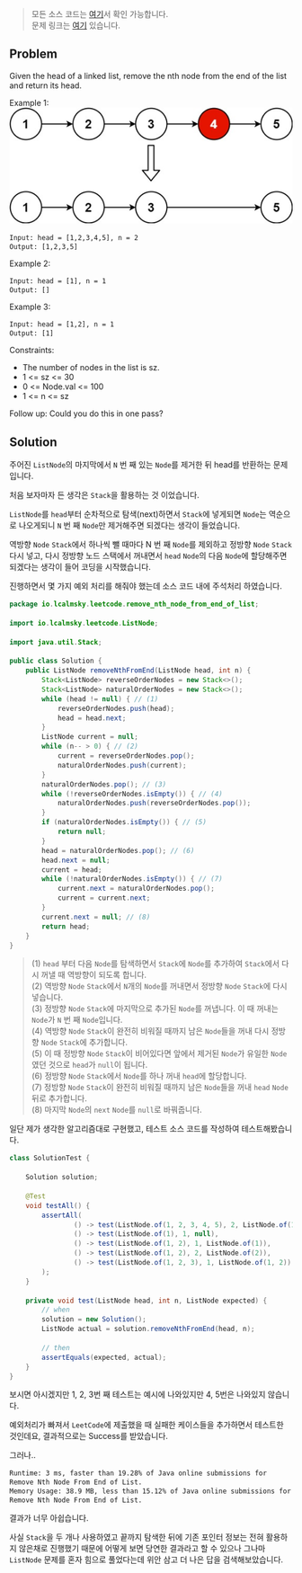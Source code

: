 > 모든 소스 코드는 [여기](https://github.com/lcalmsky/leetcode)서 확인 가능합니다.  
> 문제 링크는 [여기](https://leetcode.com/problems/remove-nth-node-from-end-of-list/) 있습니다.

## Problem
Given the head of a linked list, remove the nth node from the end of the list and return its head.

Example 1:
![](https://raw.githubusercontent.com/lcalmsky/leetcode/master/src/main/java/io/lcalmsky/leetcode/remove_nth_node_from_end_of_list/remove_ex1.jpeg)
```text
Input: head = [1,2,3,4,5], n = 2
Output: [1,2,3,5]
```

Example 2:
```text
Input: head = [1], n = 1
Output: []
```

Example 3:
```text
Input: head = [1,2], n = 1
Output: [1]
```

Constraints:
* The number of nodes in the list is sz.
* 1 <= sz <= 30
* 0 <= Node.val <= 100
* 1 <= n <= sz

Follow up: Could you do this in one pass?

## Solution

주어진 `ListNode`의 마지막에서 `N` 번 째 있는 `Node`를 제거한 뒤 head를 반환하는 문제입니다.

처음 보자마자 든 생각은 `Stack`을 활용하는 것 이었습니다.

`ListNode`를 `head`부터 순차적으로 탐색(next)하면서 `Stack`에 넣게되면 `Node`는 역순으로 나오게되니 `N` 번 째 `Node`만 제거해주면 되겠다는 생각이 들었습니다.

역방향 `Node` `Stack`에서 하나씩 뺄 때마다 N 번 째 `Node`를 제외하고 정방향 `Node` `Stack` 다시 넣고, 다시 정방향 노드 스택에서 꺼내면서 `head` `Node`의 다음 `Node`에 할당해주면 되겠다는 생각이 들어 코딩을 시작했습니다.

진행하면서 몇 가지 예외 처리를 해줘야 했는데 소스 코드 내에 주석처리 하였습니다.

```java
package io.lcalmsky.leetcode.remove_nth_node_from_end_of_list;

import io.lcalmsky.leetcode.ListNode;

import java.util.Stack;

public class Solution {
    public ListNode removeNthFromEnd(ListNode head, int n) {
        Stack<ListNode> reverseOrderNodes = new Stack<>();
        Stack<ListNode> naturalOrderNodes = new Stack<>();
        while (head != null) { // (1)
            reverseOrderNodes.push(head);
            head = head.next;
        }
        ListNode current = null;
        while (n-- > 0) { // (2)
            current = reverseOrderNodes.pop();
            naturalOrderNodes.push(current);
        }
        naturalOrderNodes.pop(); // (3)
        while (!reverseOrderNodes.isEmpty()) { // (4)
            naturalOrderNodes.push(reverseOrderNodes.pop());
        }
        if (naturalOrderNodes.isEmpty()) { // (5)
            return null;
        }
        head = naturalOrderNodes.pop(); // (6)
        head.next = null;
        current = head;
        while (!naturalOrderNodes.isEmpty()) { // (7)
            current.next = naturalOrderNodes.pop();
            current = current.next;
        }
        current.next = null; // (8)
        return head;
    }
}
```

> (1) `head` 부터 다음 `Node`를 탐색하면서 `Stack`에 `Node`를 추가하여 `Stack`에서 다시 꺼낼 때 역방향이 되도록 합니다.   
> (2) 역방향 `Node` `Stack`에서 `N`개의 `Node`를 꺼내면서 정방향 `Node` `Stack`에 다시 넣습니다.  
> (3) 정방향 `Node` `Stack`에 마지막으로 추가된 `Node`를 꺼냅니다. 이 때 꺼내는 `Node`가 `N` 번 째 `Node`입니다.  
> (4) 역방향 `Node` `Stack`이 완전히 비워질 때까지 남은 `Node`들을 꺼내 다시 정방향 `Node` `Stack`에 추가합니다.  
> (5) 이 때 정방향 `Node` `Stack`이 비어있다면 앞에서 제거된 `Node`가 유일한 `Node`였던 것으로 `head`가 `null`이 됩니다.  
> (6) 정방향 `Node` `Stack`에서 `Node`를 하나 꺼내 `head`에 할당합니다.  
> (7) 정방향 `Node` `Stack`이 완전히 비워질 때까지 남은 `Node`들을 꺼내 `head` `Node` 뒤로 추가합니다.  
> (8) 마지막 `Node`의 `next` `Node`를 `null`로 바꿔줍니다.

일단 제가 생각한 알고리즘대로 구현했고, 테스트 소스 코드를 작성하여 테스트해봤습니다.

```java
class SolutionTest {

    Solution solution;

    @Test
    void testAll() {
        assertAll(
                () -> test(ListNode.of(1, 2, 3, 4, 5), 2, ListNode.of(1, 2, 3, 5)),
                () -> test(ListNode.of(1), 1, null),
                () -> test(ListNode.of(1, 2), 1, ListNode.of(1)),
                () -> test(ListNode.of(1, 2), 2, ListNode.of(2)),
                () -> test(ListNode.of(1, 2, 3), 1, ListNode.of(1, 2))
        );
    }

    private void test(ListNode head, int n, ListNode expected) {
        // when
        solution = new Solution();
        ListNode actual = solution.removeNthFromEnd(head, n);

        // then
        assertEquals(expected, actual);
    }
}
```

보시면 아시겠지만 1, 2, 3번 째 테스트는 예시에 나와있지만 4, 5번은 나와있지 않습니다.

예외처리가 빠져서 `LeetCode`에 제출했을 때 실패한 케이스들을 추가하면서 테스트한 것인데요, 결과적으로는 Success를 받았습니다.

그러나..

```text
Runtime: 3 ms, faster than 19.28% of Java online submissions for Remove Nth Node From End of List.
Memory Usage: 38.9 MB, less than 15.12% of Java online submissions for Remove Nth Node From End of List.
```

결과가 너무 아쉽습니다.

사실 `Stack`을 두 개나 사용하였고 끝까지 탐색한 뒤에 기존 포인터 정보는 전혀 활용하지 않은채로 진행했기 때문에 어떻게 보면 당연한 결과라고 할 수 있으나 그나마 `ListNode` 문제를 혼자 힘으로 풀었다는데 위안 삼고 더 나은 답을 검색해보았습니다.